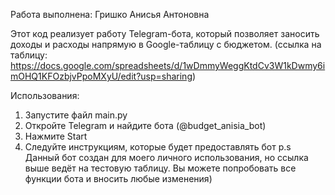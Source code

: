 Работа выполнена: Гришко Анисья Антоновна

Этот код реализует работу Telegram-бота, 
который позволяет заносить доходы и расходы
напрямую в Google-таблицу с бюджетом.
(ссылка на таблицу: https://docs.google.com/spreadsheets/d/1wDmmyWeggKtdCv3W1kDwmy6imOHQ1KFOzbjvPpoMXyU/edit?usp=sharing)

Использования:
1) Запустите файл main.py
2) Откройте Telegram и найдите бота  (@budget_anisia_bot)
3) Нажмите Start
4) Следуйте инструкциям, которые будет предоставлять бот
 p.s 
Данный бот создан для моего личного использования, но ссылка выше ведёт на тестовую таблицу. Вы можете попробовать все функции бота и вносить любые изменения) 
